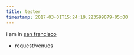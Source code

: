 ```yaml
---
title: tester
timestamp: 2017-03-01T15:24:19.223599079-05:00
---
```


i am in [san francisco](location/place)
* request/venues
